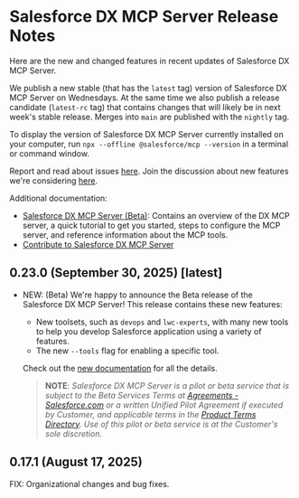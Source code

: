 # Salesforce DX MCP Server Release Notes

Here are the new and changed features in recent updates of Salesforce DX MCP Server.

We publish a new stable (that has the `latest` tag) version of Salesforce DX MCP Server on Wednesdays. At the same time we also publish a release candidate (`latest-rc` tag) that contains changes that will likely be in next week's stable release. Merges into `main` are published with the `nightly` tag.

To display the version of Salesforce DX MCP Server currently installed on your computer, run `npx --offline @salesforce/mcp --version` in a terminal or command window.

Report and read about issues [here](https://github.com/forcedotcom/mcp/issues). Join the discussion about new features we're considering [here](https://github.com/forcedotcom/mcp/discussions).

Additional documentation:

- [Salesforce DX MCP Server (Beta)](https://developer.salesforce.com/docs/atlas.en-us.sfdx_dev.meta/sfdx_dev/sfdx_dev_mcp.htm): Contains an overview of the DX MCP server, a quick tutorial to get you started, steps to configure the MCP server, and reference information about the MCP tools.
- [Contribute to Salesforce DX MCP Server](https://github.com/salesforcecli/mcp/blob/main/DEVELOPING.md)

## 0.23.0 (September 30, 2025) [latest]

* NEW: (Beta) We're happy to announce the Beta release of the Salesforce DX MCP Server!  This release contains these new features:

    * New toolsets, such as `devops` and `lwc-experts`, with many new tools to help you develop Salesforce application using a variety of features.
    * The new `--tools` flag for enabling a specific tool.   

  Check out the [new documentation](https://developer.salesforce.com/docs/atlas.en-us.sfdx_dev.meta/sfdx_dev/sfdx_dev_mcp.htm) for all the details. 

   > **NOTE**: _Salesforce DX MCP Server is a pilot or beta service that is subject to the Beta Services Terms at [Agreements - Salesforce.com](https://www.salesforce.com/company/legal/) or a written Unified Pilot Agreement if executed by Customer, and applicable terms in the [Product Terms Directory](https://ptd.salesforce.com/). Use of this pilot or beta service is at the Customer's sole discretion._

## 0.17.1 (August 17, 2025)

FIX: Organizational changes and bug fixes.
